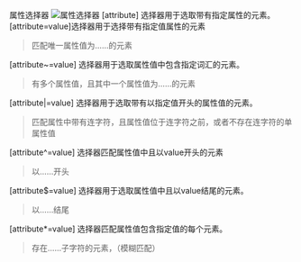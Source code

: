 属性选择器
![属性选择器](https://border-cu.coding.net/p/coding-code-guide/d/myblog/git/raw/master/IMG_20210410_105140.jpg)
[attribute] 选择器用于选取带有指定属性的元素。
[attribute=value]选择器用于选择带有指定值属性的元素

> 匹配唯一属性值为……的元素

[attribute~=value] 选择器用于选取属性值中包含指定词汇的元素。 

> 有多个属性值，且其中一个属性值为……的元素

[attribute|=value] 选择器用于选取带有以指定值开头的属性值的元素。

> 匹配属性中带有连字符，且属性值位于连字符之前，或者不存在连字符的单属性值

[attribute^=value] 选择器匹配属性值中且以value开头的元素

> 以……开头

[attribute$=value] 选择器用于选取属性值中且以value结尾的元素。

> 以……结尾

[attribute*=value] 选择器匹配属性值包含指定值的每个元素。

> 存在……子字符的元素，（模糊匹配）


